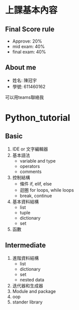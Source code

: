 # 上課基本內容

## Final Score rule

- Approve: 20%
- mid exam: 40%
- final exam: 40%

## About me
-  姓名: 陳冠宇
-  學號: 611460162

可以用teams聯絡我

# Python_tutorial

## Basic
1. IDE or 文字編輯器
2. 基本語法
   - variable and type
   - operators
   - comments
3. 控制結構
   - 條件 if, elif, else
   - 迴圈 for loops, while loops
   - break, continue
4. 基本資料結構
   - list
   - tuple
   - dictionary
   - set
5. 函數

## Intermediate
1. 進階資料結構
   - list
   - dictionary
   - set
   - nested data
2. 迭代器和生成器
3. Module and package
4. oop
5. stander library
